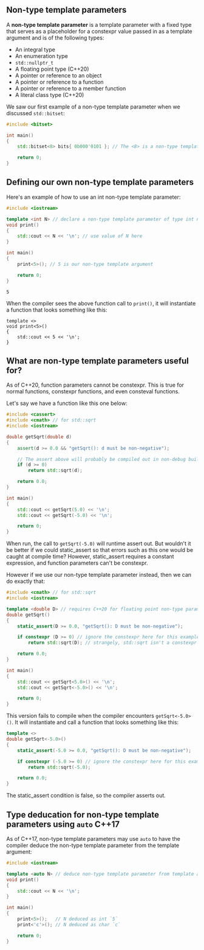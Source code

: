 ## Non-type template parameters
A **non-type template parameter** is a template parameter with a fixed type that serves as a placeholder for a constexpr value passed in as a template argument and is of the following types:

- An integral type
- An enumeration type
- `std::nullptr_t`
- A floating point type (C++20)
- A pointer or reference to an object
- A pointer or reference to a function
- A pointer or reference to a member function
- A literal class type (C++20)

We saw our first example of a non-type template parameter when we discussed `std::bitset`:
```cpp
#include <bitset>

int main()
{
    std::bitset<8> bits{ 0b000'0101 }; // The <8> is a non-type template parameter

    return 0;
}
```

## Defining our own non-type template parameters

Here's an example of how to use an int non-type template parameter:
```cpp
#include <iostream>

template <int N> // declare a non-type template parameter of type int named N
void print()
{
    std::cout << N << '\n'; // use value of N here
}

int main()
{
    print<5>(); // 5 is our non-type template argument

    return 0;
}
```

```
5
```

When the compiler sees the above function call to `print()`, it will instantiate a function that looks something like this:
```
template <>
void print<5>()
{
    std::cout << 5 << '\n';
}
```

## What are non-type template parameters useful for?

As of C++20, function parameters cannot be constexpr. This is true for normal functions, constexpr functions, and even consteval functions.

Let's say we have a function like this one below:
```cpp
#include <cassert>
#include <cmath> // for std::sqrt
#include <iostream>

double getSqrt(double d)
{
    assert(d >= 0.0 && "getSqrt(): d must be non-negative");

    // The assert above will probably be compiled out in non-debug builds
    if (d >= 0)
        return std::sqrt(d);

    return 0.0;
}

int main()
{
    std::cout << getSqrt(5.0) << '\n';
    std::cout << getSqrt(-5.0) << '\n';

    return 0;
}
```

When run, the call to `getSqrt(-5.0)` will runtime assert out. But wouldn't it be better if we could static_assert so that errors such as this one would be caught at compile time? However, static_assert requires a constant expression, and function parameters can't be constexpr.

However if we use our non-type template parameter instead, then we can do exactly that:
```cpp
#include <cmath> // for std::sqrt
#include <iostream>

template <double D> // requires C++20 for floating point non-type parameters
double getSqrt()
{
    static_assert(D >= 0.0, "getSqrt(): D must be non-negative");

    if constexpr (D >= 0) // ignore the constexpr here for this example
        return std::sqrt(D); // strangely, std::sqrt isn't a constexpr function (until C++26)

    return 0.0;
}

int main()
{
    std::cout << getSqrt<5.0>() << '\n';
    std::cout << getSqrt<-5.0>() << '\n';

    return 0;
}
```

This version fails to compile when the compiler encounters `getSqrt<-5.0>()`. It will instantiate and call a function that looks something like this:
```cpp
template <>
double getSqrt<-5.0>()
{
    static_assert(-5.0 >= 0.0, "getSqrt(): D must be non-negative");

    if constexpr (-5.0 >= 0) // ignore the constexpr here for this example
        return std::sqrt(-5.0);

    return 0.0;
}
```

The static_assert condition is false, so the compiler asserts out.

## Type deducation for non-type template parameters using `auto` C++17

As of C++17, non-type template parameters may use `auto` to have the compiler deduce the non-type template parameter from the template argument:

```cpp
#include <iostream>

template <auto N> // deduce non-type template parameter from template argument
void print()
{
    std::cout << N << '\n';
}

int main()
{
    print<5>();   // N deduced as int `5`
    print<'c'>(); // N deduced as char `c`

    return 0;
}
```


